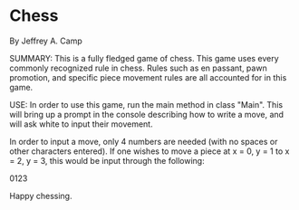 # Chess
By Jeffrey A. Camp

SUMMARY:
This is a fully fledged game of chess. This game uses every commonly recognized rule in chess. Rules such as en passant, pawn promotion, and specific piece movement rules are all accounted for in this game.

USE:
In order to use this game, run the main method in class "Main". This will bring up a prompt in the console describing how to write a move, and will ask white to input their movement.

In order to input a move, only 4 numbers are needed (with no spaces or other characters entered). If one wishes to move a piece at x = 0, y = 1 to x = 2, y = 3, this would be input through the following:

0123

Happy chessing.
